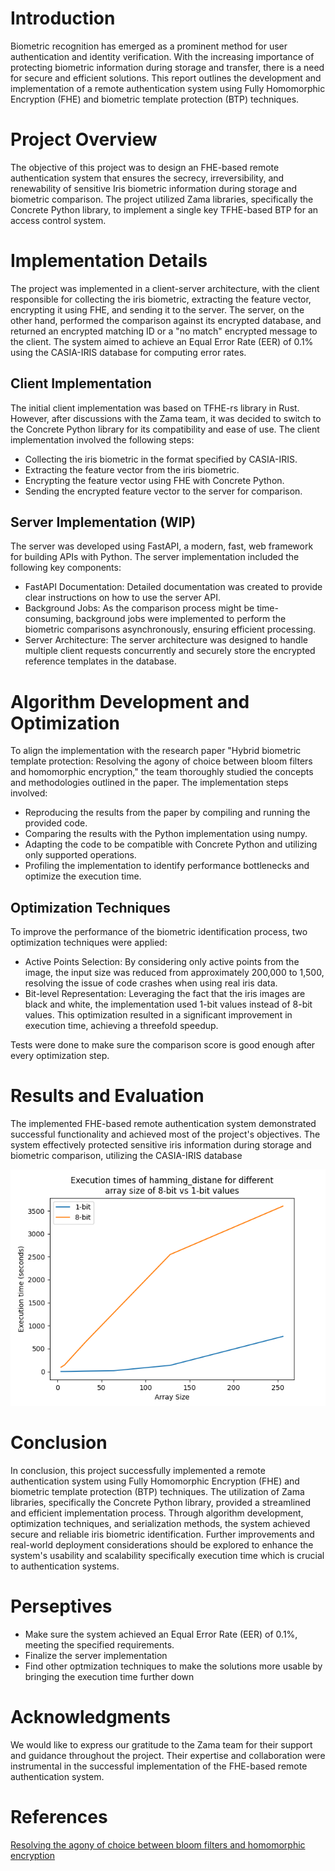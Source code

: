 # Introduction

Biometric recognition has emerged as a prominent method for user authentication and identity verification. With the increasing importance of protecting biometric information during storage and transfer, there is a need for secure and efficient solutions. This report outlines the development and implementation of a remote authentication system using Fully Homomorphic Encryption (FHE) and biometric template protection (BTP) techniques.

# Project Overview

The objective of this project was to design an FHE-based remote authentication system that ensures the secrecy, irreversibility, and renewability of sensitive Iris biometric information during storage and biometric comparison. The project utilized Zama libraries, specifically the Concrete Python library, to implement a single key TFHE-based BTP for an access control system.

# Implementation Details

The project was implemented in a client-server architecture, with the client responsible for collecting the iris biometric, extracting the feature vector, encrypting it using FHE, and sending it to the server. The server, on the other hand, performed the comparison against its encrypted database, and returned an encrypted matching ID or a "no match" encrypted message to the client. The system aimed to achieve an Equal Error Rate (EER) of 0.1% using the CASIA-IRIS database for computing error rates.

## Client Implementation

The initial client implementation was based on TFHE-rs library in Rust. However, after discussions with the Zama team, it was decided to switch to the Concrete Python library for its compatibility and ease of use. The client implementation involved the following steps:

- Collecting the iris biometric in the format specified by CASIA-IRIS.
- Extracting the feature vector from the iris biometric.
- Encrypting the feature vector using FHE with Concrete Python.
- Sending the encrypted feature vector to the server for comparison.

## Server Implementation (WIP)

The server was developed using FastAPI, a modern, fast, web framework for building APIs with Python. The server implementation included the following key components:

- FastAPI Documentation: Detailed documentation was created to provide clear instructions on how to use the server API.
- Background Jobs: As the comparison process might be time-consuming, background jobs were implemented to perform the biometric comparisons asynchronously, ensuring efficient processing.
- Server Architecture: The server architecture was designed to handle multiple client requests concurrently and securely store the encrypted reference templates in the database.

# Algorithm Development and Optimization

To align the implementation with the research paper "Hybrid biometric template protection: Resolving the agony of choice between bloom filters and homomorphic encryption," the team thoroughly studied the concepts and methodologies outlined in the paper. The implementation steps involved:

- Reproducing the results from the paper by compiling and running the provided code.
- Comparing the results with the Python implementation using numpy.
- Adapting the code to be compatible with Concrete Python and utilizing only supported operations.
- Profiling the implementation to identify performance bottlenecks and optimize the execution time.

## Optimization Techniques

To improve the performance of the biometric identification process, two optimization techniques were applied:

- Active Points Selection: By considering only active points from the image, the input size was reduced from approximately 200,000 to 1,500, resolving the issue of code crashes when using real iris data.
- Bit-level Representation: Leveraging the fact that the iris images are black and white, the implementation used 1-bit values instead of 8-bit values. This optimization resulted in a significant improvement in execution time, achieving a threefold speedup.

Tests were done to make sure the comparison score is good enough after every optimization step.

# Results and Evaluation

The implemented FHE-based remote authentication system demonstrated successful functionality and achieved most of the project's objectives. The system effectively protected sensitive iris information during storage and biometric comparison, utilizing the CASIA-IRIS database

![Hamming Distance Test](notebooks/hamming_distance_test.png)

# Conclusion

In conclusion, this project successfully implemented a remote authentication system using Fully Homomorphic Encryption (FHE) and biometric template protection (BTP) techniques. The utilization of Zama libraries, specifically the Concrete Python library, provided a streamlined and efficient implementation process. Through algorithm development, optimization techniques, and serialization methods, the system achieved secure and reliable iris biometric identification. Further improvements and real-world deployment considerations should be explored to enhance the system's usability and scalability specifically execution time which is crucial to authentication systems.

# Perseptives

- Make sure the system achieved an Equal Error Rate (EER) of 0.1%, meeting the specified requirements.
- Finalize the server implementation
- Find other optmization techniques to make the solutions more usable by bringing the execution time further down

# Acknowledgments

We would like to express our gratitude to the Zama team for their support and guidance throughout the project. Their expertise and collaboration were instrumental in the successful implementation of the FHE-based remote authentication system.

# References

[Resolving the agony of choice between bloom filters and homomorphic encryption](https://ietresearch.onlinelibrary.wiley.com/doi/10.1049/bme2.12075)
